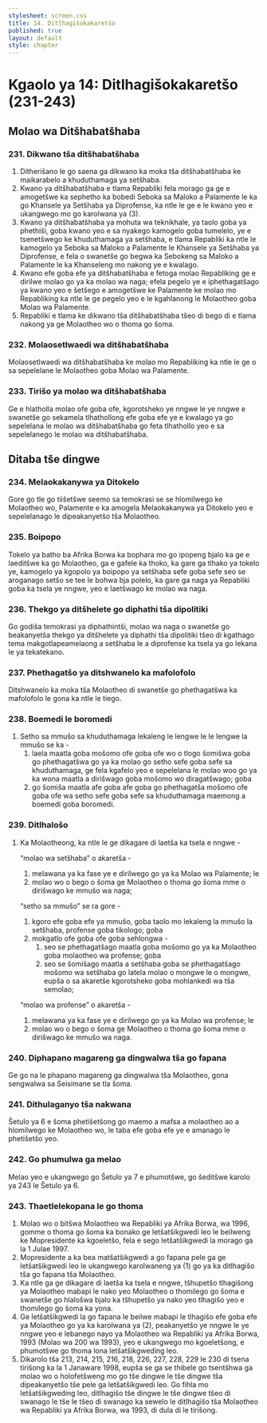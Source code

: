 ```yaml
---
stylesheet: screen.css
title: 14. Ditlhagišokakaretšo
published: true
layout: default
style: chapter
---
```


# Kgaolo ya 14: Ditlhagišokakaretšo (231-243)

## Molao wa Ditšhabatšhaba

### 231. Dikwano tša ditšhabatšhaba

1.	Ditherišano le go saena ga dikwano ka moka tša ditšhabatšhaba ke maikarabelo a khuduthamaga ya setšhaba.
2.	Kwano ya ditšhabatšhaba e tlama Repabliki fela morago ga ge e amogetšwe ka sephetho ka bobedi Seboka sa Maloko a Palamente le ka go Khansele ya Setšhaba ya Diprofense, ka ntle le ge e le kwano yeo e ukangwego mo go karolwana ya (3).
3.	Kwano ya ditšhabatšhaba ya mohuta wa teknikhale, ya taolo goba ya phethiši, goba kwano yeo e sa nyakego kamogelo goba tumelelo, ye e tsenetšwego ke khuduthamaga ya setšhaba, e tlama Repabliki ka ntle le kamogelo ya Seboka sa Maloko a Palamente le Khansele ya Setšhaba ya Diprofense, e fela o swanetše go begwa ka Sebokeng sa Maloko a Palamente le ka Khanseleng mo nakong ye e kwalago.
4.	Kwano efe goba efe ya ditšhabatšhaba e fetoga molao Repabliking ge e dirilwe molao go ya ka molao wa naga; efela pegelo ye e iphethagatšago ya kwano yeo e šetšego e amogetšwe ke Palamente ke molao mo Repabliking ka ntle le ge pegelo yeo e le kgahlanong le Molaotheo goba Molao wa Palamente.
5.	Repabliki e tlama ke dikwano tša ditšhabatšhaba tšeo di bego di e tlama nakong ya ge Molaotheo wo o thoma go šoma.

### 232. Molaosetlwaedi wa ditšhabatšhaba

Molaosetlwaedi wa ditšhabatšhaba ke molao mo Repabliking ka ntle le ge o sa sepelelane le Molaotheo goba Molao wa Palamente.

### 233. Tirišo ya molao wa ditšhabatšhaba

Ge e hlatholla molao ofe goba ofe, kgorotsheko ye nngwe le ye nngwe e swanetše go sekamela tlhathollong efe goba efe ye e kwalago ya go sepelelana le molao wa
ditšhabatšhaba go feta tlhathollo yeo e sa sepelelanego le molao wa ditšhabatšhaba.

## Ditaba tše dingwe

### 234. Melaokakanywa ya Ditokelo

Gore go tle go tiišetšwe seemo sa temokrasi se se hlomilwego ke Molaotheo wo, Palamente e ka amogela Melaokakanywa ya Ditokelo yeo e sepelelanago le dipeakanyetšo tša Molaotheo.

### 235. Boipopo

Tokelo ya batho ba Afrika Borwa ka bophara mo go ipopeng bjalo ka ge e laeditšwe ka go Molaotheo, ga e gafele ka thoko, ka gare ga tlhako ya tokelo ye, kamogelo ya kgopolo ya boipopo ya setšhaba sefe goba sefe seo se aroganago setšo se tee le bohwa bja polelo, ka gare ga naga ya Repabliki goba ka tsela ye nngwe, yeo e laetšwago ke molao wa naga.

### 236. Thekgo ya ditšhelete go diphathi tša dipolitiki

Go godiša temokrasi ya diphathintši, molao wa naga o swanetše go beakanyetša thekgo ya ditšhelete ya diphathi tša dipolitiki tšeo di kgathago tema makgotlapeamelaong a setšhaba le a diprofense ka tsela ya go lekana le ya tekatekano.

### 237. Phethagatšo ya ditshwanelo ka mafolofolo

Ditshwanelo ka moka tša Molaotheo di swanetše go phethagatšwa ka mafolofolo le gona ka ntle le tiego.

### 238. Boemedi le boromedi

1.	Setho sa mmušo sa khuduthamaga lekaleng le lengwe le le lengwe la mmušo se ka -
	1.	laela maatla goba mošomo ofe goba ofe wo o tlogo šomišwa goba go phethagatšwa go ya ka molao go setho sefe goba sefe sa khuduthamaga, ge fela kgafelo yeo e sepelelana le molao woo go ya ka wona maatla a dirišwago goba mošomo wo diragatšwago; goba
	1.	go šomiša maatla afe goba afe goba go phethagatša mošomo ofe goba ofe wa setho sefe goba sefe sa khuduthamaga maemong a boemedi goba boromedi.

### 239. Ditlhalošo

1.	Ka Molaotheong, ka ntle le ge dikagare di laetša ka tsela e nngwe -    

	“molao wa setšhaba” o akaretša -

	1.	melawana ya ka fase ye e dirilwego go ya ka Molao wa Palamente; le
	1.	molao wo o bego o šoma ge Molaotheo o thoma go šoma mme o dirišwago ke mmušo wa naga;

	“setho sa mmušo” se ra gore -

	1.	kgoro efe goba efe ya mmušo, goba taolo mo lekaleng la mmušo la setšhaba, profense goba tikologo; goba
	1.	mokgatlo ofe goba ofe goba sehlongwa -
		1.	seo se phethagatšago maatla goba mošomo go ya ka Molaotheo goba molaotheo wa profense; goba
		1.	seo se šomišago maatla a setšhaba goba se phethagatšago mošomo wa setšhaba go latela molao o mongwe le o mongwe, eupša o sa akaretše kgorotsheko goba mohlankedi wa tša semolao;

	“molao wa profense” o akaretša -

	1.	melawana ya ka fase ye e dirilwego go ya ka Molao wa profense; le
	1.	molao wo o bego o šoma ge Molaotheo o thoma go šoma mme o dirišwago ke mmušo wa naga.

### 240. Diphapano magareng ga dingwalwa tša go fapana

Ge go na le phapano magareng ga dingwalwa tša Molaotheo, gona sengwalwa sa Seisimane se tla šoma.

### 241. Dithulaganyo tša nakwana

Šetulo ya 6 e šoma phetišetšong go maemo a mafsa a molaotheo ao a hlomilwego ke Molaotheo wo, le taba efe goba efe ye e amanago le phetišetšo yeo.

### 242. Go phumulwa ga melao

Melao yeo e ukangwego go Šetulo ya 7 e phumotšwe, go šeditšwe karolo ya 243 le Šetulo ya 6.

### 243. Thaetlelekopana le go thoma

1.	Molao wo o bitšwa Molaotheo wa Repabliki ya Afrika Borwa, wa 1996, gomme o thoma go šoma ka bonako ge letšatšikgwedi leo le beilweng ke Mopresidente ka kgoeletšo, fela e sego letšatšikgwedi la morago ga la 1 Julae 1997.
2.	Mopresidente a ka bea matšatšikgwedi a go fapana pele ga ge letšatšikgwedi leo le ukangwego karolwaneng ya (1) go ya ka ditlhagišo tša go fapana tša Molaotheo.
3.	Ka ntle ga ge dikagare di laetša ka tsela e nngwe, tšhupetšo tlhagišong ya Molaotheo mabapi le nako yeo Molaotheo o thomilego go    šoma e swanetše go hlalošwa bjalo ka tšhupetšo ya nako yeo tlhagišo yeo e thomilego go šoma ka yona.
4.	Ge letšatšikgwedi la go fapana le beilwe mabapi le tlhagišo efe goba efe ya Molaotheo go ya ka karolwana ya (2), peakanyetšo ye nngwe le ye nngwe yeo e lebanego nayo ya Molaotheo wa Repabliki ya Afrika Borwa, 1993 (Molao wa 200 wa 1993), yeo e ukangwego mo kgoeletšong, e phumotšwe go thoma lona letšatšikgweding leo.
5.	Dikarolo tša 213, 214, 215, 216, 218, 226, 227, 228, 229 le 230 di tsena tirišong ka la 1 Janaware 1998, eupša se ga se thibele go tsentšhwa ga molao wo o holofetšweng mo go tše dingwe le tše dingwe tša dipeakanyetšo tše pele ga letšatšikgwedi leo. Go fihla mo letšatšikgweding leo, ditlhagišo tše dingwe le tše dingwe tšeo di swanago le tše le tšeo di swanago ka sewelo le ditlhagišo tša Molaotheo wa Repabliki ya Afrika Borwa, wa 1993, di dula di le tirišong.

